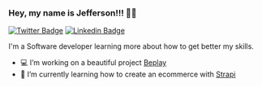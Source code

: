 ### Hey, my name is Jefferson!!! 👋🏾

[![Twitter Badge](https://img.shields.io/badge/-Twitter-1ca0f1?style=flat-square&labelColor=1ca0f1&logo=twitter&logoColor=white&link=https://twitter.com/jgbotelho3)](https://twitter.com/jgbotelho3)
[![Linkedin Badge](https://img.shields.io/badge/-LinkedIn-blue?style=flat-square&logo=Linkedin&logoColor=white&link=https://www.linkedin.com/in/jgbotelho3/)](https://www.linkedin.com/in/jgbotelho3/)

I'm a Software developer learning more about how to get better my skills.

- 💻 I’m working on a beautiful project [Beplay](https://beplay.com.br)
- 🌱 I’m currently learning how to create an ecommerce with [Strapi](https://github.com/jgbotelho3/won-games-api) 


<!--
**jgbotelho3/jgbotelho3** is a ✨ _special_ ✨ repository because its `README.md` (this file) appears on your GitHub profile.

Here are some ideas to get you started:

 ...
- 🌱 I’m currently learning ...
- 👯 I’m looking to collaborate on ...
- 🤔 I’m looking for help with ...
- 💬 Ask me about ...
- 📫 How to reach me: ...
- 😄 Pronouns: ...
- ⚡ Fun fact: ...
-->
